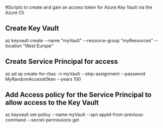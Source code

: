 #Scripts to create and gain an access token for Azure Key Vault via the Azure Cli
## Create Key Vault

az keyvault create --name "myVault" --resource-group "myResources" --location "West Europe"

## Create Service Principal for access
az ad sp create-for-rbac -n myVault --skip-assignment --password MyRandomAccesst0ken --years 100

## Add Access policy for the Service Principal to allow access to the Key Vault

az keyvault set-policy --name myVault --spn appId-from-previous-command --secret-permissions get